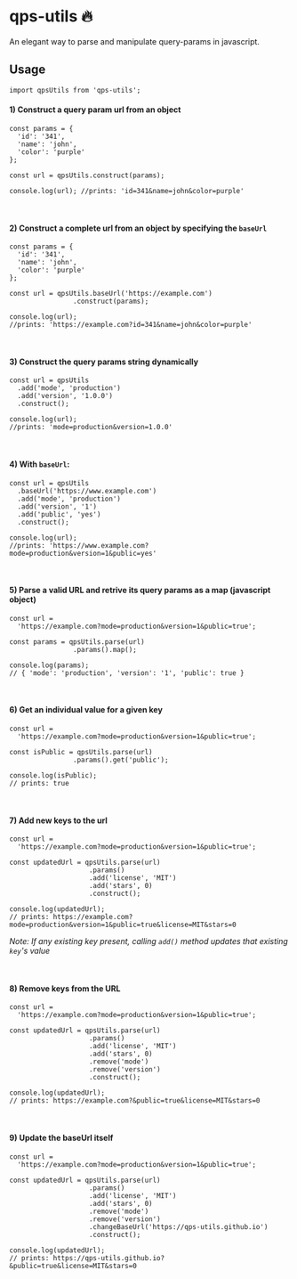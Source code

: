 # qps-utils :fire:
An elegant way to parse and manipulate query-params in javascript. <br>

## Usage

```
import qpsUtils from 'qps-utils'; 
```

#### 1) Construct a query param url from an object
```
const params = {
  'id': '341',
  'name': 'john',
  'color': 'purple'
};

const url = qpsUtils.construct(params);

console.log(url); //prints: 'id=341&name=john&color=purple'
```
<br>

#### 2) Construct a complete url from an object by specifying the `baseUrl`

```
const params = {
  'id': '341',
  'name': 'john',
  'color': 'purple'
};

const url = qpsUtils.baseUrl('https://example.com')
                .construct(params);

console.log(url); 
//prints: 'https://example.com?id=341&name=john&color=purple'
```

<br>

#### 3) Construct the query params string dynamically

```
const url = qpsUtils
  .add('mode', 'production')
  .add('version', '1.0.0')
  .construct();

console.log(url); 
//prints: 'mode=production&version=1.0.0'
```

<br>


#### 4) With `baseUrl`:

```
const url = qpsUtils
  .baseUrl('https://www.example.com')
  .add('mode', 'production')
  .add('version', '1')
  .add('public', 'yes')
  .construct();

console.log(url); 
//prints: 'https://www.example.com?mode=production&version=1&public=yes'
```

<br>


#### 5) Parse a valid URL and retrive its query params as a map (javascript object)

```
const url =
  'https://example.com?mode=production&version=1&public=true';

const params = qpsUtils.parse(url)
                .params().map();

console.log(params);
// { 'mode': 'production', 'version': '1', 'public': true }
```

<br>

#### 6) Get an individual value for a given key
```
const url =
  'https://example.com?mode=production&version=1&public=true';

const isPublic = qpsUtils.parse(url)
                .params().get('public');

console.log(isPublic);
// prints: true
```

<br>


#### 7) Add new keys to the url
```
const url =
  'https://example.com?mode=production&version=1&public=true';

const updatedUrl = qpsUtils.parse(url)
                    .params()
                    .add('license', 'MIT')
                    .add('stars', 0)
                    .construct();

console.log(updatedUrl);
// prints: https://example.com?mode=production&version=1&public=true&license=MIT&stars=0
```

*Note: If any existing key present, calling `add()` method updates that existing `key`'s value*

<br>

#### 8) Remove keys from the URL
```
const url =
  'https://example.com?mode=production&version=1&public=true';

const updatedUrl = qpsUtils.parse(url)
                    .params()
                    .add('license', 'MIT')
                    .add('stars', 0)
                    .remove('mode')
                    .remove('version')
                    .construct();

console.log(updatedUrl);
// prints: https://example.com?&public=true&license=MIT&stars=0
```

<br>

#### 9) Update the baseUrl itself
```
const url =
  'https://example.com?mode=production&version=1&public=true';

const updatedUrl = qpsUtils.parse(url)
                    .params()
                    .add('license', 'MIT')
                    .add('stars', 0)
                    .remove('mode')
                    .remove('version')
                    .changeBaseUrl('https://qps-utils.github.io')
                    .construct();

console.log(updatedUrl);
// prints: https://qps-utils.github.io?&public=true&license=MIT&stars=0
```

<br>